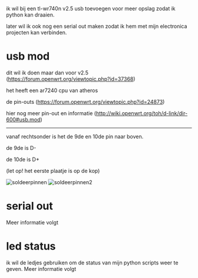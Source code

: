 ik wil bij een tl-wr740n v2.5 usb toevoegen voor meer opslag zodat ik python kan draaien.

later wil ik ook nog een serial out maken zodat ik hem met mijn electronica projecten kan verbinden.

usb mod
==============
dit wil ik doen maar dan voor v2.5 (https://forum.openwrt.org/viewtopic.php?id=37368)

het heeft een ar7240 cpu van atheros

de pin-outs (https://forum.openwrt.org/viewtopic.php?id=24873)

hier nog meer pin-out en informatie (http://wiki.openwrt.org/toh/d-link/dir-600#usb.mod)

---------------
vanaf rechtsonder is het de 9de en 10de pin naar boven.

de 9de is D-

de 10de is D+

(let op! het eerste plaatje is op de kop)

![soldeerpinnen](http://wiki.openwrt.org/_media/toh/d-link/ar72xx_usb_mod_solder_points.jpg?cache=)
![soldeerpinnen2](http://spejlickari.wz.cz/public/galerie/heap/AR7240.JPG)

serial out
==============
Meer informatie volgt


led status
==============
ik wil de ledjes gebruiken om de status van mijn python scripts weer te geven.
Meer informatie volgt
